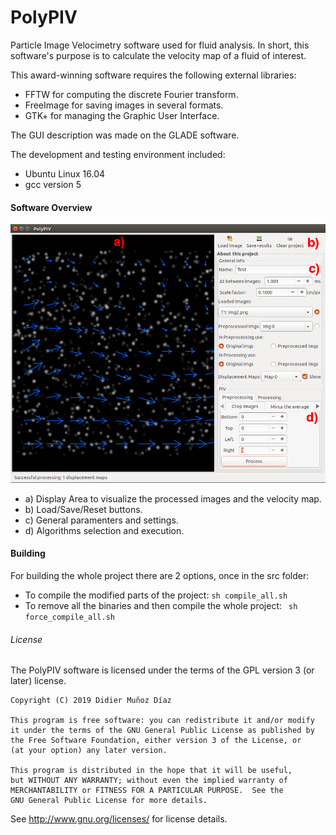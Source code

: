 # PolyPIV
Particle Image Velocimetry software used for fluid analysis. In short, this software's purpose is to calculate the velocity map of a fluid of interest.

This award-winning software requires the following external libraries:
- FFTW for computing the discrete Fourier transform.
- FreeImage for saving images in several formats.
- GTK+ for managing the Graphic User Interface.

The GUI description was made on the GLADE software.

The development and testing environment included:

- Ubuntu Linux 16.04
- gcc version 5

#### Software Overview

![alt text](PolyPIVGUI.png)

* a) Display Area to visualize the processed images and the velocity map.
* b) Load/Save/Reset buttons.
* c) General paramenters and settings.
* d) Algorithms selection and execution.

#### Building

For building the whole project there are 2 options, once in the src folder:

- To compile the modified parts of the project: ```sh compile_all.sh ```
- To remove all the binaries and then compile the whole project: ``` sh force_compile_all.sh```

###### License

The PolyPIV software is licensed under the terms of the GPL version 3 (or later) license.

    Copyright (C) 2019 Didier Muñoz Díaz

    This program is free software: you can redistribute it and/or modify
    it under the terms of the GNU General Public License as published by
    the Free Software Foundation, either version 3 of the License, or
    (at your option) any later version.

    This program is distributed in the hope that it will be useful,
    but WITHOUT ANY WARRANTY; without even the implied warranty of
    MERCHANTABILITY or FITNESS FOR A PARTICULAR PURPOSE.  See the
    GNU General Public License for more details.

See <http://www.gnu.org/licenses/> for license details.

